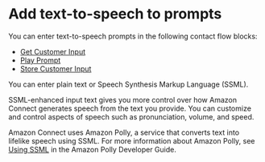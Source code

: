 # Add text\-to\-speech to prompts<a name="text-to-speech"></a>

You can enter text\-to\-speech prompts in the following contact flow blocks: 
+ [Get Customer Input](get-customer-input.md) 
+ [Play Prompt](play.md)
+ [Store Customer Input](store-customer-input.md)

You can enter plain text or Speech Synthesis Markup Language \(SSML\)\. 

SSML\-enhanced input text gives you more control over how Amazon Connect generates speech from the text you provide\. You can customize and control aspects of speech such as pronunciation, volume, and speed\.

Amazon Connect uses Amazon Polly, a service that converts text into lifelike speech using SSML\. For more information about Amazon Polly, see [Using SSML](https://docs.aws.amazon.com/polly/latest/dg/ssml.html) in the Amazon Polly Developer Guide\.